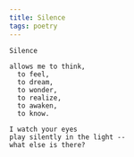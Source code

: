 ```yaml
---
title: Silence
tags: poetry
---
```


    Silence

    allows me to think,
      to feel,
      to dream,
      to wonder,
      to realize,
      to awaken,
      to know.

    I watch your eyes
    play silently in the light --
    what else is there?


